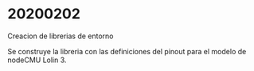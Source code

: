 # 20200202

Creacion de librerias de entorno

Se construye la libreria con las definiciones del pinout para el modelo de nodeCMU Lolin 3.
